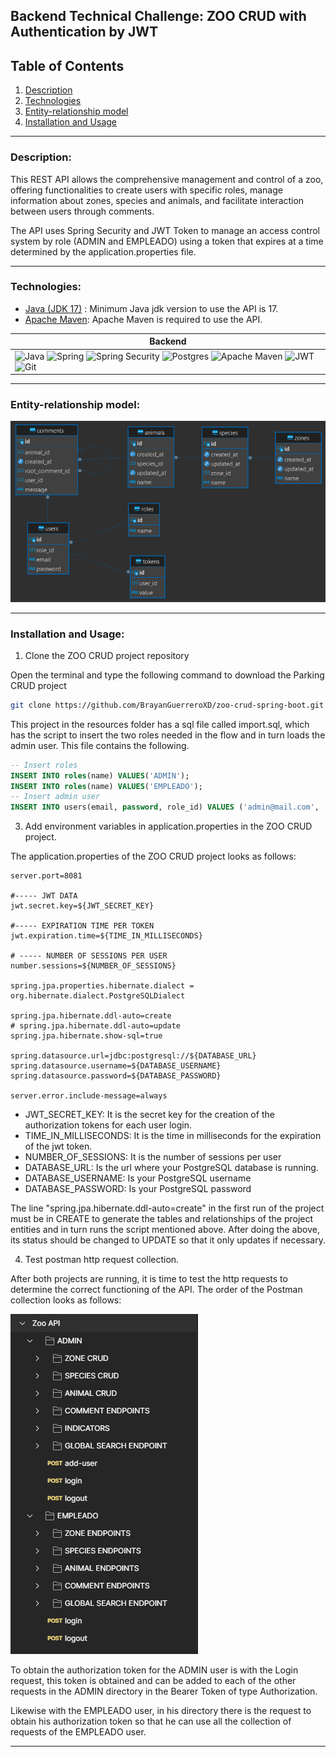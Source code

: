 ## Backend Technical Challenge: ZOO CRUD with Authentication by JWT
## Table of Contents
1. [Description](#description)
2. [Technologies](#technologies)
3. [Entity-relationship model](#entity-relationship-model)
4. [Installation and Usage](#installation-and-usage)

___
### Description: 

This REST API allows the comprehensive management and control of a zoo, offering functionalities to create users with specific roles, manage information about zones, species and animals, and facilitate interaction between users through comments.

The API uses Spring Security and JWT Token to manage an access control system by role (ADMIN and EMPLEADO) using a token that expires at a time determined by the application.properties file.
___
### Technologies:
- [Java (JDK 17)](https://www.oracle.com/co/java/technologies/javase/jdk17-archive-downloads.html "Java JDK 17") : Minimum Java jdk version to use the API is 17.
- [Apache Maven](https://maven.apache.org/download.cgi "Apache Maven"):  Apache Maven is required to use the API.

|Backend|
|---|
|![Java](https://img.shields.io/badge/Java-ED8B00?style=for-the-badge&logo=openjdk&logoColor=white) ![Spring](https://img.shields.io/badge/Spring-6DB33F?style=for-the-badge&logo=spring&logoColor=white) ![Spring Security](https://img.shields.io/badge/Spring%20Security-6DB33F?style=for-the-badge&logo=springsecurity&logoColor=white) ![Postgres](https://img.shields.io/badge/postgres-%23316192.svg?style=for-the-badge&logo=postgresql&logoColor=white) ![Apache Maven](https://img.shields.io/badge/Apache%20Maven-C71A36?style=for-the-badge&logo=Apache%20Maven&logoColor=white) ![JWT](https://img.shields.io/badge/JWT-black?style=for-the-badge&logo=JSON%20web%20tokens) ![Git](https://img.shields.io/badge/GIT-E44C30?style=for-the-badge&logo=git&logoColor=white)|

___
### Entity-relationship model:

![ERM dbeaver image](./src/main/resources/mer-zoo-crud.png)

___

### Installation and Usage:

1. Clone the ZOO CRUD project repository

Open the terminal and type the following command to download the Parking CRUD project 

```sh
git clone https://github.com/BrayanGuerreroXD/zoo-crud-spring-boot.git
```

This project in the resources folder has a sql file called import.sql, which has the script to insert the two roles needed in the flow and in turn loads the admin user. This file contains the following.

```sql
-- Insert roles
INSERT INTO roles(name) VALUES('ADMIN');
INSERT INTO roles(name) VALUES('EMPLEADO');
-- Insert admin user
INSERT INTO users(email, password, role_id) VALUES ('admin@mail.com', '$2a$10$WHA7Rwnti3PLuYZlaxY/zORWt0awaMWoxaKv0pFphGntI3oLDqXU2', 1);
```

3. Add environment variables in application.properties in the ZOO CRUD project.

The application.properties of the ZOO CRUD project looks as follows:

```properties
server.port=8081

#----- JWT DATA
jwt.secret.key=${JWT_SECRET_KEY}

#----- EXPIRATION TIME PER TOKEN
jwt.expiration.time=${TIME_IN_MILLISECONDS}

# ----- NUMBER OF SESSIONS PER USER
number.sessions=${NUMBER_OF_SESSIONS}

spring.jpa.properties.hibernate.dialect = org.hibernate.dialect.PostgreSQLDialect

spring.jpa.hibernate.ddl-auto=create
# spring.jpa.hibernate.ddl-auto=update
spring.jpa.hibernate.show-sql=true

spring.datasource.url=jdbc:postgresql://${DATABASE_URL}
spring.datasource.username=${DATABASE_USERNAME}
spring.datasource.password=${DATABASE_PASSWORD}

server.error.include-message=always
```

- JWT_SECRET_KEY: It is the secret key for the creation of the authorization tokens for each user login.
- TIME_IN_MILLISECONDS: It is the time in milliseconds for the expiration of the jwt token.
- NUMBER_OF_SESSIONS: It is the number of sessions per user
- DATABASE_URL: Is the url where your PostgreSQL database is running.
- DATABASE_USERNAME: Is your PostgreSQL username
- DATABASE_PASSWORD: Is your PostgreSQL password

The line "spring.jpa.hibernate.ddl-auto=create" in the first run of the project must be in CREATE to generate the tables and relationships of the project entities and in turn runs the script mentioned above. After doing the above, its status should be changed to UPDATE so that it only updates if necessary.

4. Test postman http request collection.

After both projects are running, it is time to test the http requests to determine the correct functioning of the API. The order of the Postman collection looks as follows:

![postman collection](./src/main/resources/postman-collection.png)

To obtain the authorization token for the ADMIN user is with the Login request, this token is obtained and can be added to each of the other requests in the ADMIN directory in the Bearer Token of type Authorization.

Likewise with the EMPLEADO user, in his directory there is the request to obtain his authorization token so that he can use all the collection of requests of the EMPLEADO user.

___
